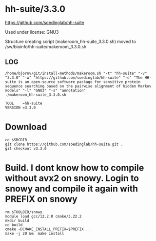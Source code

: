 hh-suite/3.3.0
========================

<https://github.com/soedinglab/hh-suite>

Used under license:
GNU3


Structure creating script (makeroom_hh-suite_3.3.0.sh) moved to /sw/bioinfo/hh-suite/makeroom_3.3.0.sh

LOG
---

    /home/bjornv/git/install-methods/makeroom.sh "-t" "hh-suite" "-v" "3.3.0" "-w" "https://github.com/soedinglab/hh-suite" "-d" "The HH-suite is an open-source software package for sensitive protein sequence searching based on the pairwise alignment of hidden Markov models" "-l" "GNU3" "-s" "annotation"
    ./makeroom_hh-suite_3.3.0.sh

    TOOL    =hh-suite
    VERSION =3.3.0

# Download
    cd $SRCDIR
    git clone https://github.com/soedinglab/hh-suite.git .
    git checkout v3.3.0

# Build. I dont know how to compile without avx2 on snowy. Login to snowy and compile it again with PREFIX on snowy
    rm $TOOLDIR/snowy
    module load gcc/12.2.0 cmake/3.22.2
    mkdir build
    cd build
    cmake -DCMAKE_INSTALL_PREFIX=$PREFIX ..
    make -j 20 &&  make install




